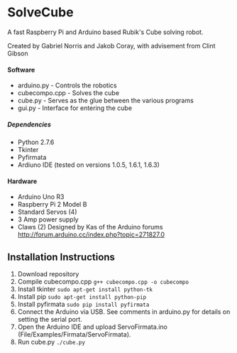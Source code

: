 # SolveCube
A fast Raspberry Pi and Arduino based Rubik's Cube solving robot.

Created by Gabriel Norris and Jakob Coray, with advisement from Clint Gibson
#### Software
- arduino.py - Controls the robotics
- cubecompo.cpp - Solves the cube
- cube.py - Serves as the glue between the various programs
- gui.py - Interface for entering the cube 

##### Dependencies
- Python 2.7.6
- Tkinter
- Pyfirmata 
- Ardiuno IDE (tested on versions 1.0.5, 1.6.1, 1.6.3)

#### Hardware
- Arduino Uno R3
- Raspberry Pi 2 Model B
- Standard Servos (4)
- 3 Amp power supply 
- Claws (2) Designed by Kas of the Arduino forums <http://forum.arduino.cc/index.php?topic=271827.0>

## Installation Instructions
1. Download repository
2. Compile cubecompo.cpp ```g++ cubecompo.cpp -o cubecompo```
3. Install tkinter ```sudo apt-get install python-tk```
4. Install pip ```sudo apt-get install python-pip```
5. Install pyfirmata ```sudo pip install pyfirmata```
6. Connect the Arduino via USB. See comments in arduino.py for details on setting the serial port.
7. Open the Arduino IDE and upload ServoFirmata.ino (File/Examples/Firmata/ServoFirmata). 
8. Run cube.py ```./cube.py```
